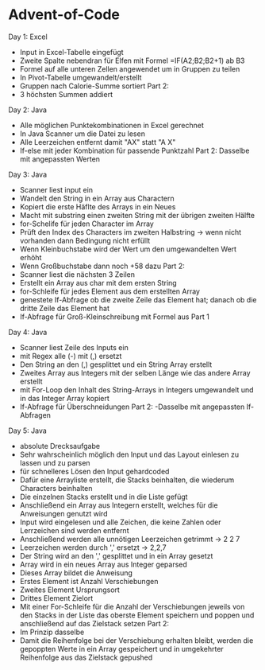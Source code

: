 # Advent-of-Code

Day 1: Excel
- Input in Excel-Tabelle eingefügt
- Zweite Spalte nebendran für Elfen mit Formel =IF(A2;B2;B2+1) ab B3
- Formel auf alle unteren Zellen angewendet um in Gruppen zu teilen
- In Pivot-Tabelle umgewandelt/erstellt 
- Gruppen nach Calorie-Summe sortiert
Part 2:
- 3 höchsten Summen addiert


Day 2: Java
- Alle möglichen Punktekombinationen in Excel gerechnet
- In Java Scanner um die Datei zu lesen
- Alle Leerzeichen entfernt damit "AX" statt "A X"
- If-else mit jeder Kombination für passende Punktzahl
Part 2: Dasselbe mit angepassten Werten

Day 3: Java
- Scanner liest input ein
- Wandelt den String in ein Array aus Charactern
- Kopiert die erste Häflte des Arrays in ein Neues
- Macht mit substring einen zweiten String mit der übrigen zweiten Hälfte
- for-Schelife für jeden Character im Array
- Prüft den Index des Characters im zweiten Halbstring -> wenn nicht vorhanden dann Bedingung nicht erfüllt
- Wenn Kleinbuchstabe wird der Wert um den umgewandelten Wert erhöht
- Wenn Großbuchstabe dann noch +58 dazu
Part 2:
- Scanner liest die nächsten 3 Zeilen
- Erstellt ein Array aus char mit dem ersten String
- for-Schleife für jedes Element aus dem erstellten Array
- genestete If-Abfrage ob die zweite Zeile das Element hat; danach ob die dritte Zeile das Element hat
- If-Abfrage für Groß-Kleinschreibung mit Formel aus Part 1

Day 4: Java
- Scanner liest Zeile des Inputs ein
- mit Regex alle (-) mit (,) ersetzt
- Den String an den (,) gesplittet und ein String Array erstellt
- Zweites Array aus Integers mit der selben Länge wie das andere Array erstellt
- mit For-Loop den Inhalt des String-Arrays in Integers umgewandelt und in das Integer Array kopiert
- If-Abfrage für Überschneidungen
Part 2:
-Dasselbe mit angepassten If-Abfragen

Day 5: Java
- absolute Drecksaufgabe
- Sehr wahrscheinlich möglich den Input und das Layout einlesen zu lassen und zu parsen
- für schnelleres Lösen den Input gehardcoded 
- Dafür eine Arrayliste erstellt, die Stacks beinhalten, die wiederum Characters beinhalten
- Die einzelnen Stacks erstellt und in die Liste gefügt
- Anschließend ein Array aus Integern erstellt, welches für die Anweisungen genutzt wird
- Input wird eingelesen und alle Zeichen, die keine Zahlen oder Lerrzeichen sind werden entfernt
- Anschließend werden alle unnötigen Leerzeichen getrimmt -> 2 2 7
- Leerzeichen werden durch ',' ersetzt -> 2,2,7
- Der String wird an den ',' gesplittet und in ein Array gesetzt
- Array wird in ein neues Array aus Integer geparsed
- Dieses Array bildet die Anweisung
- Erstes Element ist Anzahl Verschiebungen
- Zweites Element Ursprungsort
- Drittes Element Zielort
- Mit einer For-Schleife für die Anzahl der Verschiebungen jeweils von den Stacks in der Liste das oberste Element speichern und poppen und anschließend auf das Zielstack setzen
Part 2:
- Im Prinzip dasselbe
- Damit die Reihenfolge bei der Verschiebung erhalten bleibt, werden die gepoppten Werte in ein Array gespeichert und in umgekehrter Reihenfolge aus das Zielstack gepushed



